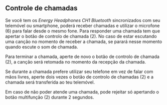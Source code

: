 ## Controle de chamadas

Se você tem os *Energy Headphones CH1 Bluetooth* sincronizados com seu telemóvel ou smartphone, poderá receber chamadas e utilizar o microfone (6) para falar desde o mesmo fone.
Para responder uma chamada tem que apertar o botão de controlo de chamada (2). No caso de estar escutando uma canção no momento de receber a chamada, se parará nesse momento quando escute o som de chamada. 

Para terminar a chamada, aperte de novo o botão de controlo de chamada (2), a canção será retomada no momento da recepção da chamada.

Se durante a chamada prefere utilizar seu telefone em vez de falar com mãos livres, aperte dois vezes o botão de controlo de chamadas (2) e a chamada será transferida ao teu telemóvel.

Em caso de não poder atende uma chamada, pode rejeitar só apertando o botão multifunção (2) durante 2 segundos. 
